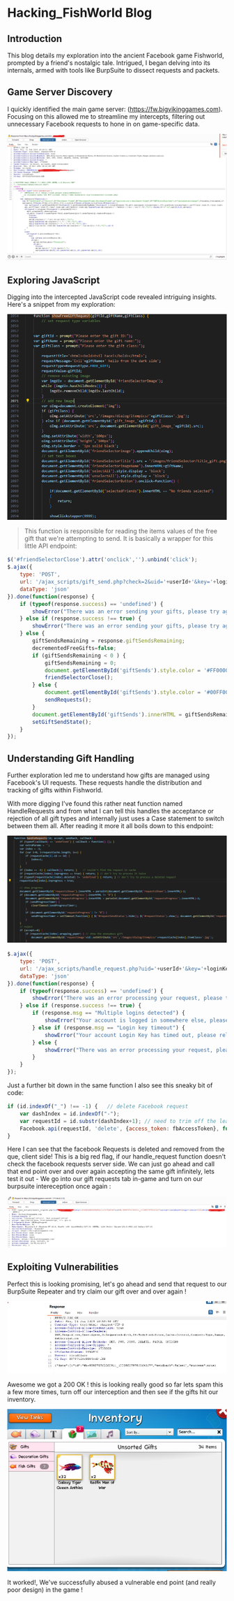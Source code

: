 # Hacking_FishWorld Blog

## Introduction
This blog details my exploration into the ancient Facebook game Fishworld, prompted by a friend's nostalgic tale. Intrigued, I began delving into its internals, armed with tools like BurpSuite to dissect requests and packets.

## Game Server Discovery
I quickly identified the main game server: (https://fw.bigvikinggames.com). Focusing on this allowed me to streamline my intercepts, filtering out unnecessary Facebook requests to hone in on game-specific data.

![FishWorldGame.png](FishWorldGame.png)

## Exploring JavaScript
Digging into the intercepted JavaScript code revealed intriguing insights. Here's a snippet from my exploration:

![ShowFreeGift.png](ShowFreeGift.png)

> This function is responsible for reading the items values of the free gift that we're attempting to send. It is basically a wrapper for this little API endpoint:

```javascript
$('#friendSelectorClose').attr('onclick','').unbind('click');
$.ajax({
    type: 'POST',
    url: '/ajax_scripts/gift_send.php?check=2&uid='+userId+'&key='+loginKey,
    dataType: 'json'
}).done(function(response) {
    if (typeof(response.success) == 'undefined') {
        showError("There was an error sending your gifts, please try again later");
    } else if (response.success !== true) {
        showError("There was an error sending your gifts, please try again later");
    } else {
        giftSendsRemaining = response.giftSendsRemaining;
        decrementedFreeGifts=false;
        if (giftSendsRemaining < 0 ) {
            giftSendsRemaining = 0;
            document.getElementById('giftSends').style.color = '#FF0000';
            friendSelectorClose();
        } else {
            document.getElementById('giftSends').style.color = '#00FF00';
            sendRequests();
        }
        document.getElementById('giftSends').innerHTML = giftSendsRemaining;
        setGiftSendState();
    }
});
```

## Understanding Gift Handling

Further exploration led me to understand how gifts are managed using Facebook's UI requests. These requests handle the distribution and tracking of gifts within Fishworld.

With more digging I've found this rather neat function named HandleRequests and from what I can tell this handles the acceptance or rejection of all gift types and internally just uses a Case statement to switch between them all. After reading it more it all boils down to this endpoint:

![FreeGift.JS](HandleRequests.png)


```javascript
$.ajax({
    type: 'POST',
    url: '/ajax_scripts/handle_request.php?uid='+userId+'&key='+loginKey+'&id='+id+'&accept=0',
    dataType: 'json'
}).done(function(response) {
    if (typeof(response.success) == 'undefined') {
        showError("There was an error processing your request, please try again later");
    } else if (response.success !== true) {
        if (response.msg == "Multiple logins detected") {
            showError("Your account is logged in somewhere else, please close this tab or reload the game");
        } else if (response.msg == "Login key timeout") {
            showError("Your account Login Key has timed out, please reload the game.");
        } else {
            showError("There was an error processing your request, please try again later");
        }
    }
});
```

Just a further bit down in the same function I also see this sneaky bit of code:

```javascript
if (id.indexOf("_") !== -1) {   // delete Facebook request
    var dashIndex = id.indexOf("-");
    var requestId = id.substr(dashIndex+1); // need to trim off the leading request prefix
    Facebook.api(requestId, 'delete', {access_token: fbAccessToken}, function(response) { });
}
```

Here I can see that the facebook Requests is deleted and removed from the que, client side! This is a big red flag, if our handle_request function doesn't check the facebook requests server side. We can just go ahead and call that end point over and over again accepting the same gift infinitely, lets test it out - We go into our gift requests tab in-game and turn on our burpsuite intereception once again :

 ![HandleRequestPacket.JS](handleRequestPacket.png)

## Exploiting Vulnerabilities

Perfect this is looking promising, let's go ahead and send that request to our BurpSuite Repeater and try claim our gift over and over again !

 ![FreeGifts.JS](FreeGifts.png)

Awesome we got a 200 OK ! this is looking really good so far lets spam this a few more times, turn off our interception and then see if the gifts hit our inventory.

 ![Proof.JS](Proof.png)

It worked!, We've successfully abused a vulnerable end point (and really poor design) in the game !
